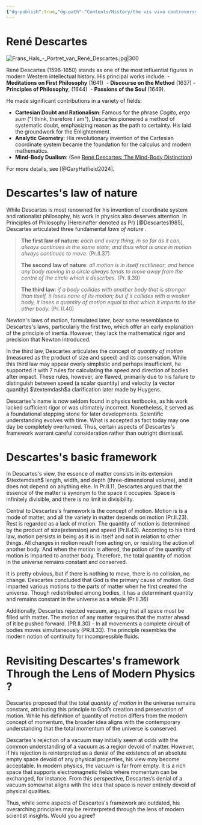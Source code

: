 ```yaml
---
{"dg-publish":true,"dg-path":"Contents/History/the vis viva controversy","permalink":"/contents/history/the-vis-viva-controversy/","title":"2. Descartes's View of the Universe","tags":["status/wip"],"dgShowToc":true,"created":"2024-11-01T23:32:16.306+01:00","updated":"2024-12-14T17:01:02.262+01:00"}
---
```





# René Descartes


![Frans_Hals_-_Portret_van_René_Descartes.jpg|300](/img/user/8_Projects/1_History/1_The%20Vis%20Viva%20Controversy/2%20Ren%C3%A9%20Descartes_DB/Frans_Hals_-_Portret_van_Ren%C3%A9_Descartes.jpg)

René Descartes (1596-1650) stands as one of the most influential figures in modern Western intellectual history. His principal works include:
	- **Meditations on First Philosophy** (1641) 
	- **Discourse on the Method** (1637) 
	- **Principles of Philosophy**, (1644) 
	- **Passions of the Soul** (1649).

He made significant contributions in a variety of fields:   
- **Cartesian Doubt and Rationalism**: Famous for the phrase _Cogito, ergo sum_ ("I think, therefore I am"), Descartes pioneered a method of systematic doubt, emphasizing reason as the path to certainty. His laid the groundwork for the Enlightenment. 
- **Analytic Geometry**: His revolutionary invention of the Cartesian coordinate system became the foundation for the calculus and modern mathematics.
- **Mind-Body Dualism**: (See [René Descartes: The Mind-Body Distinction](https://iep.utm.edu/descartes-mind-body-distinction-dualism/#:~:text=One%20of%20the%20deepest%20and,from%20that%20of%20the%20body%20))

For more details, see [@GaryHatfield2024]. 

# Descartes's law of nature

While Descartes is most renowned for his invention of coordinate system and rationalist philosophy, his work in physics also deserves attention. In Principles of Philosophy (Hereinafter denoted as Pr) [@Descartes1985], Descartes articulated three fundamental *laws of nature* .

> **The first law of nature**: *each and every thing, in so far as it can, always continues in the same state; and thus what is once in motion always continues to move.* (Pr.II.37)
> 
> **The second law of nature**: *all motion is in itself rectilinear; and hence any body moving in a circle always tends to move away from the centre of the circle which it describes.* (Pr. II.39)
> 
> **The third law**: *if a body collides with another body that is stronger than itself, it loses none of its motion; but if it collides with a weaker body, it loses a quantity of motion equal to that which it imparts to the other body.*  (Pr. II.40)


Newton's laws of motion, formulated later, bear some resemblance to Descartes's laws, particularly the first two, which offer an early explanation of the principle of inertia. However, they lack the mathematical rigor and precision that Newton introduced.

In the third law, Descartes articulates the concept of *quantity of motion* (measured as the product of size and speed) and its conservation. While this third law may appear overly simplistic and perhaps insufficient, he supported it with 7 rules for calculating the speed and direction of bodies after impact. These rules, however, are flawed, primarily due to his failure to distinguish between speed (a scalar quantity) and velocity (a vector quantity) $\textemdash$a clarification later made by Huygens.  

Descartes's name is now seldom found in physics textbooks, as his work lacked sufficient rigor or was ultimately incorrect. Nonetheless, it served as a foundational stepping stone for later developments. Scientific understanding evolves with time. What is accepted as fact today may one day be completely overturned. Thus, certain aspects of Descartes's framework warrant careful consideration rather than outright dismissal.

# Descartes's basic framework

In Descartes's view, the essence of matter consists in its extension $\textemdash$ length, width, and depth (three-dimensional volume), and it does not depend on anything else. In Pr.II.11, Descartes argued that the essence of the matter is synonym to the space it occupies. Space is infinitely divisible, and there is no limit in divisibility.

Central to Descartes's framework is the concept of motion. Motion is is a mode of matter, and all the variety in matter depends on motion (Pr.II.23). Rest is regarded as a lack of motion. The quantity of motion is determined by the product of size(extension) and speed (Pr.II.43). According to his third law, motion persists in being as it is in itself and not in relation to other things. All changes in motion result from acting on, or resisting the action of another body. And when the motion is altered, the potion of the quantity of motion is imparted to another body. Therefore, the total quantity of motion in the universe remains constant and conserved.

It is pretty obvious, but if there is nothing to move, there is no collision, no change. Descartes concluded that God is the primary cause of motion. God imparted various motions to the parts of matter when he first created the universe. Though redistributed among bodies, it has a determinant quantity and remains constant in the universe as a whole (Pr.II.36) 

Additionally, Descartes rejected vacuum, arguing that all space must be filled with matter. The motion of any matter requires that the matter ahead of it be pushed forward. (PR.II.30) - In all movements a complete circuit of bodies moves simultaneously (PR.II.33). The principle resembles the modern notion of continuity for incompressible fluids. 


# Revisiting Descartes's framework Through the Lens of Modern Physics ?

Descartes proposed that the total _quantity of motion_ in the universe remains constant, attributing this principle to God’s creation and preservation of motion. While his definition of quantity of motion differs from the modern concept of momentum, the broader idea aligns with the contemporary understanding that the total momentum of the universe is conserved. 

Descartes's rejection of a vacuum may initially seem at odds with the common understanding of a vacuum as a region devoid of matter. However, if his rejection is reinterpreted as a denial of the existence of an absolute empty space devoid of any physical properties, his view may become acceptable. In modern physics, the vacuum is far from empty. It is a rich space that supports electromagnetic fields where momentum can be exchanged, for instance. From this perspective, Descartes’s denial of a vacuum somewhat aligns with the idea that space is never entirely devoid of physical qualities. 

Thus, while some aspects of Descartes's framework are outdated, his overarching principles may be reinterpreted through the lens of modern scientist insights. Would you agree?








 

